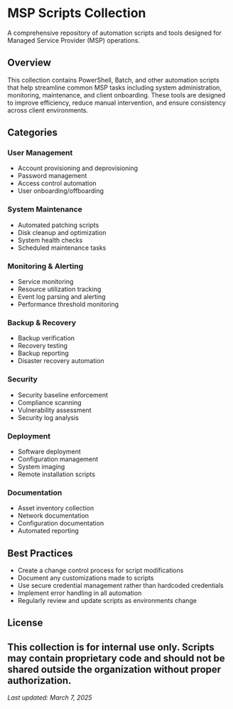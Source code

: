 # MSP Scripts Collection

A comprehensive repository of automation scripts and tools designed for Managed Service Provider (MSP) operations.

## Overview

This collection contains PowerShell, Batch, and other automation scripts that help streamline common MSP tasks including system administration, monitoring, maintenance, and client onboarding. These tools are designed to improve efficiency, reduce manual intervention, and ensure consistency across client environments.

## Categories

### User Management
- Account provisioning and deprovisioning
- Password management
- Access control automation
- User onboarding/offboarding

### System Maintenance
- Automated patching scripts
- Disk cleanup and optimization
- System health checks
- Scheduled maintenance tasks

### Monitoring & Alerting
- Service monitoring
- Resource utilization tracking
- Event log parsing and alerting
- Performance threshold monitoring

### Backup & Recovery
- Backup verification
- Recovery testing
- Backup reporting
- Disaster recovery automation

### Security
- Security baseline enforcement
- Compliance scanning
- Vulnerability assessment
- Security log analysis

### Deployment
- Software deployment
- Configuration management
- System imaging
- Remote installation scripts

### Documentation
- Asset inventory collection
- Network documentation
- Configuration documentation
- Automated reporting

## Best Practices

- Create a change control process for script modifications
- Document any customizations made to scripts
- Use secure credential management rather than hardcoded credentials
- Implement error handling in all automation
- Regularly review and update scripts as environments change


## License

This collection is for internal use only. Scripts may contain proprietary code and should not be shared outside the organization without proper authorization.
---

*Last updated: March 7, 2025*

